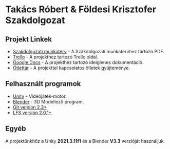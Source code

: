 # Takács Róbert & Földesi Krisztofer Szakdolgozat

## Projekt Linkek

- [Szakdolgozati munkaterv](https://drive.google.com/file/d/1cSrIWbedrnN9E6lEaK3Xa7kX7YoCxNa2/view?usp=sharing) - A Szakdolgozati munkatervhez tartozó PDF.
- [Trello](https://trello.com/b/GnXxR2jx/szakdolgozat) - A projekthez tartozó Trello oldal.
- [Google Docs](https://docs.google.com/document/d/1xWJLNvHGhnUALusKGDm76KblBq6vdTI1RlVIG3L2Ee4/edit) - A projekthez tartozó ideiglenes dokumentáció.
- [Ötlettár](https://docs.google.com/document/d/1bwt2EgEc5fCK6lyTG8Is8FyqSUaOkJQ-jcDo0RsvM5E/edit?usp=sharing) - A projekttel kapcsolatos ötletek gyűjteménye.

## Felhasznált programok
- [Unity](https://unity.com/) - Videójáték-motor.
- [Blender](https://www.blender.org/) - 3D Modellező program.
- [Git version 2.3+](https://gitforwindows.org/)
- [LFS version 2.0.1+](https://git-lfs.github.com/)


## Egyéb
A projektünkhöz a Unity __2021.3.11f1__ és a Blender __V3.3__ verzióját használjuk.

